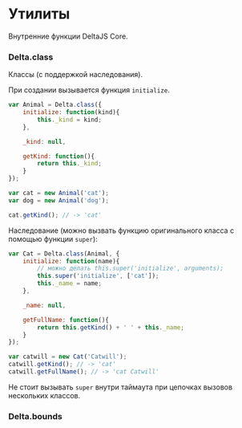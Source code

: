 # Утилиты

Внутренние функции DeltaJS Core.

### Delta.class
Классы (с поддержкой наследования).

При создании вызывается функция `initialize`.
```js
var Animal = Delta.class({
	initialize: function(kind){
		this._kind = kind;
	},

	_kind: null,

	getKind: function(){
		return this._kind;
	}
});

var cat = new Animal('cat');
var dog = new Animal('dog');

cat.getKind(); // -> 'cat'
```

Наследование (можно вызвать функцию оригинального класса с помощью функции `super`):
```js
var Cat = Delta.class(Animal, {
	initialize: function(name){
		// можно делать this.super('initialize', arguments);
		this.super('initialize', ['cat']);
		this._name = name;
	},

	_name: null,

	getFullName: function(){
		return this.getKind() + ' ' + this._name;
	}
});

var catwill = new Cat('Catwill');
catwill.getKind(); // -> 'cat'
catwill.getFullName(); // -> 'cat Catwill'
```

Не стоит вызывать `super` внутри таймаута при цепочках вызовов нескольких классов.

### Delta.bounds